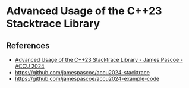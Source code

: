 # Advanced Usage of the C++23 Stacktrace Library 

## References
* [Advanced Usage of the C++23 Stacktrace Library - James Pascoe - ACCU 2024](https://www.youtube.com/watch?v=rynny8wP3M4&list=WL&index=6&t=2s)
* <https://github.com/jamespascoe/accu2024-stacktrace>
* <https://github.com/jamespascoe/accu2024-example-code>
